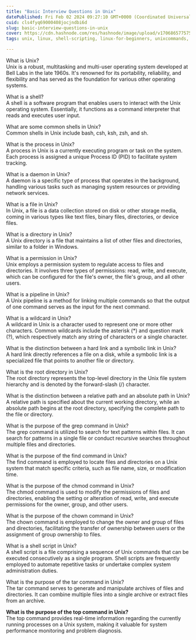 ```yaml
---
title: "Basic Interview Questions in Unix"
datePublished: Fri Feb 02 2024 09:27:10 GMT+0000 (Coordinated Universal Time)
cuid: cls4fyq69000408jocjndbi6d
slug: basic-interview-questions-in-unix
cover: https://cdn.hashnode.com/res/hashnode/image/upload/v1706865775750/9998fe7b-7e14-49bf-aa05-28f9a35c635c.png
tags: unix, linux, shell-scripting, linux-for-beginners, unixcommands, devops-interview-questions-and-answers, linux-interview-questions-and-answers

---
```


What is Unix?  
Unix is a robust, multitasking and multi-user operating system developed at Bell Labs in the late 1960s. It's renowned for its portability, reliability, and flexibility and has served as the foundation for various other operating systems.

What is a shell?  
A shell is a software program that enables users to interact with the Unix operating system. Essentially, it functions as a command interpreter that reads and executes user input.

What are some common shells in Unix?  
Common shells in Unix include bash, csh, ksh, zsh, and sh.

What is the process in Unix?  
A process in Unix is a currently executing program or task on the system. Each process is assigned a unique Process ID (PID) to facilitate system tracking.

What is a daemon in Unix?  
A daemon is a specific type of process that operates in the background, handling various tasks such as managing system resources or providing network services.

What is a file in Unix?  
In Unix, a file is a data collection stored on disk or other storage media, coming in various types like text files, binary files, directories, or device files.

What is a directory in Unix?  
A Unix directory is a file that maintains a list of other files and directories, similar to a folder in Windows.

What is a permission in Unix?  
Unix employs a permission system to regulate access to files and directories. It involves three types of permissions: read, write, and execute, which can be configured for the file's owner, the file's group, and all other users.

What is a pipeline in Unix?  
A Unix pipeline is a method for linking multiple commands so that the output of one command serves as the input for the next command.

What is a wildcard in Unix?  
A wildcard in Unix is a character used to represent one or more other characters. Common wildcards include the asterisk (\*) and question mark (?), which respectively match any string of characters or a single character.

What is the distinction between a hard link and a symbolic link in Unix?  
A hard link directly references a file on a disk, while a symbolic link is a specialized file that points to another file or directory.

What is the root directory in Unix?  
The root directory represents the top-level directory in the Unix file system hierarchy and is denoted by the forward-slash (/) character.

What is the distinction between a relative path and an absolute path in Unix?  
A relative path is specified about the current working directory, while an absolute path begins at the root directory, specifying the complete path to the file or directory.

What is the purpose of the grep command in Unix?  
The grep command is utilized to search for text patterns within files. It can search for patterns in a single file or conduct recursive searches throughout multiple files and directories.

What is the purpose of the find command in Unix?  
The find command is employed to locate files and directories on a Unix system that match specific criteria, such as file name, size, or modification time.

What is the purpose of the chmod command in Unix?  
The chmod command is used to modify the permissions of files and directories, enabling the setting or alteration of read, write, and execute permissions for the owner, group, and other users.

What is the purpose of the chown command in Unix?  
The chown command is employed to change the owner and group of files and directories, facilitating the transfer of ownership between users or the assignment of group ownership to files.

What is a shell script in Unix?  
A shell script is a file comprising a sequence of Unix commands that can be executed consecutively as a single program. Shell scripts are frequently employed to automate repetitive tasks or undertake complex system administration duties.

What is the purpose of the tar command in Unix?  
The tar command serves to generate and manipulate archives of files and directories. It can combine multiple files into a single archive or extract files from an archive.

**What is the purpose of the top command in Unix?**  
The top command provides real-time information regarding the currently running processes on a Unix system, making it valuable for system performance monitoring and problem diagnosis.